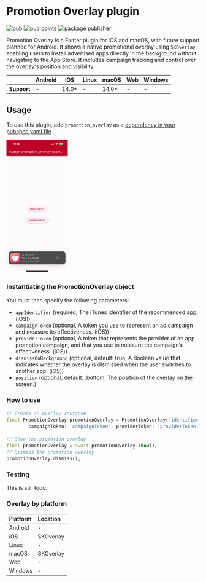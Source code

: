 # Promotion Overlay plugin

[![pub](https://img.shields.io/badge/pub-v1.0.2-blue)](https://pub.dev/packages/promotion_overlay)
[![pub points](https://img.shields.io/pub/points/promotion_overlay?color=2E8B57&label=pub%20points)](https://pub.dev/packages/promotion_overlay)
[![package publisher](https://img.shields.io/badge/publisher-PsyCat%20Games-%23ff1b3d)](https://pub.dev/publishers/psycatgames.com)

Promotion Overlay is a Flutter plugin for iOS and macOS, with future support planned for Android. It shows a native promotional overlay using `SKOverlay`, enabling users to install advertised apps directly in the background without navigating to the App Store. It includes campaign tracking and control over the overlay's position and visibility.

|             | Android | iOS   | Linux | macOS  | Web | Windows     |
|-------------|---------|-------|-------|--------|-----|-------------|
| **Support** |    -    | 14.0+ |   -   |  14.0+ |  -  |      -      |

## Usage
To use this plugin, add `promotion_overlay` as a [dependency in your pubspec.yaml file](https://flutter.dev/docs/development/platform-integration/platform-channels).

<img src="assets/screenshot.jpeg" alt="drawing" width="160"/>

### Instantiating the PromotionOverlay object
You must then specify the following parameters:

- `appIdentifier` (required, The iTunes identifier of the recommended app. (iOS))
- `campaignToken` (optional, A token you use to represent an ad campaign and measure its effectiveness. (iOS))
- `providerToken` (optional, A token that represents the provider of an app promotion campaign, and that you use to measure the campaign’s effectiveness. (iOS))
- `dismissOnBackground` (optional, default: true, A Boolean value that indicates whether the overlay is dismissed when the user switches to another app. (iOS))
- `position` (optional, default: .bottom, The position of the overlay on the screen.)

### How to use
<?code-excerpt "readme_excerpts.dart (Read)"?>
```dart
// Create an overlay instance
final PromotionOverlay promotionOverlay = PromotionOverlay('identifier',
        campaignToken: 'campaignToken', providerToken: 'providerToken');

// Show the promotion overlay
final promotionOverlay = await promotionOverlay.show();
// Dismiss the promotion overlay
promotionOverlay.dismiss();
```

### Testing

This is still todo.

### Overlay by platform

| Platform | Location |
| :--- | :--- |
| Android | - |
| iOS | SKOverlay |
| Linux | - |
| macOS | SKOverlay |
| Web | - |
| Windows | - |